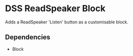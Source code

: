 # DSS ReadSpeaker Block

Adds a ReadSpeaker 'Listen' button as a customisable block.

## Dependencies
* Block
